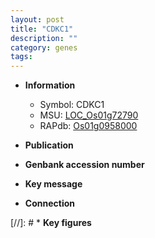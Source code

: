 ```yaml
---
layout: post
title: "CDKC1"
description: ""
category: genes
tags: 
---
```


* **Information**  
    + Symbol: CDKC1  
    + MSU: [LOC_Os01g72790](http://rice.uga.edu/cgi-bin/ORF_infopage.cgi?orf=LOC_Os01g72790)  
    + RAPdb: [Os01g0958000](http://rapdb.dna.affrc.go.jp/viewer/gbrowse_details/irgsp1?name=Os01g0958000)  

* **Publication**  

* **Genbank accession number**  

* **Key message**  

* **Connection**  

[//]: # * **Key figures**  


